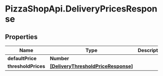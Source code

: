 # PizzaShopApi.DeliveryPricesResponse

## Properties

Name | Type | Description | Notes
------------ | ------------- | ------------- | -------------
**defaultPrice** | **Number** |  | [optional] 
**thresholdPrices** | [**[DeliveryThresholdPriceResponse]**](DeliveryThresholdPriceResponse.md) |  | [optional] 


